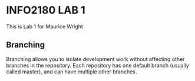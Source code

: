 # INFO2180 LAB 1
This is Lab 1 for Maurice Wright

## Branching

Branching allows you to isolate development work without affecting other branches in the repository. Each repository has one default branch (usually called master), and can have multiple other branches.